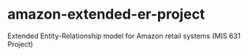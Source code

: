 # amazon-extended-er-project
Extended Entity-Relationship model for Amazon retail systems (MIS 631 Project)
